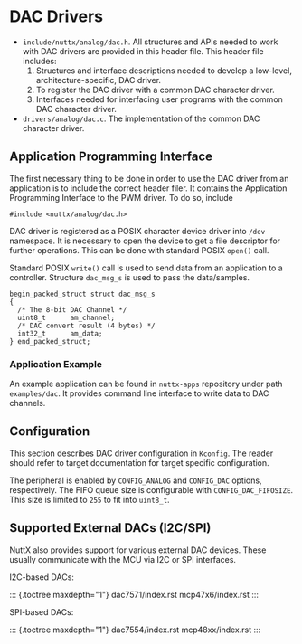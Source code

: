 DAC Drivers
===========

-   `include/nuttx/analog/dac.h`. All structures and APIs needed to work
    with DAC drivers are provided in this header file. This header file
    includes:
    1.  Structures and interface descriptions needed to develop a
        low-level, architecture-specific, DAC driver.
    2.  To register the DAC driver with a common DAC character driver.
    3.  Interfaces needed for interfacing user programs with the common
        DAC character driver.
-   `drivers/analog/dac.c`. The implementation of the common DAC
    character driver.

Application Programming Interface
---------------------------------

The first necessary thing to be done in order to use the DAC driver from
an application is to include the correct header filer. It contains the
Application Programming Interface to the PWM driver. To do so, include

``` {.c}
#include <nuttx/analog/dac.h>
```

DAC driver is registered as a POSIX character device driver into `/dev`
namespace. It is necessary to open the device to get a file descriptor
for further operations. This can be done with standard POSIX `open()`
call.

Standard POSIX `write()` call is used to send data from an application
to a controller. Structure `dac_msg_s` is used to pass the data/samples.

``` {.c}
begin_packed_struct struct dac_msg_s
{
  /* The 8-bit DAC Channel */
  uint8_t      am_channel;
  /* DAC convert result (4 bytes) */
  int32_t      am_data;
} end_packed_struct;
```

### Application Example

An example application can be found in `nuttx-apps` repository under
path `examples/dac`. It provides command line interface to write data to
DAC channels.

Configuration
-------------

This section describes DAC driver configuration in `Kconfig`. The reader
should refer to target documentation for target specific configuration.

The peripheral is enabled by `CONFIG_ANALOG` and `CONFIG_DAC` options,
respectively. The FIFO queue size is configurable with
`CONFIG_DAC_FIFOSIZE`. This size is limited to `255` to fit into
`uint8_t`.

Supported External DACs (I2C/SPI)
---------------------------------

NuttX also provides support for various external DAC devices. These
usually communicate with the MCU via I2C or SPI interfaces.

I2C-based DACs:

::: {.toctree maxdepth="1"}
dac7571/index.rst mcp47x6/index.rst
:::

SPI-based DACs:

::: {.toctree maxdepth="1"}
dac7554/index.rst mcp48xx/index.rst
:::
